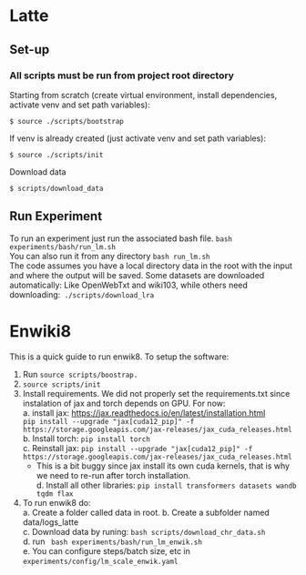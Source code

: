 # Latte

## Set-up

### All scripts must be run from project root directory

Starting from scratch (create virtual environment, install dependencies, activate venv and set path variables):

`$ source ./scripts/bootstrap`

If venv is already created (just activate venv and set path variables):

`$ source ./scripts/init`

Download data

`$ scripts/download_data`

## Run Experiment
To run an experiment just run the associated bash file.
`bash experiments/bash/run_lm.sh`    
You can also run it from any directory
`bash run_lm.sh`     
The code assumes you have a local directory data in the root with the input and where the output will be saved.
Some datasets are downloaded automatically: Like OpenWebTxt and wiki103,
while others need downloading:``` ./scripts/download_lra```

# Enwiki8
This is a quick guide to run enwik8. To setup the software:   
1. Run ``` source scripts/boostrap. ```
2. ``` source scripts/init ```
3. Install requirements. We did not properly set the requirements.txt since instalation of jax and torch depends on GPU. For now:    
a. install jax: https://jax.readthedocs.io/en/latest/installation.html    
``` pip install --upgrade "jax[cuda12_pip]" -f https://storage.googleapis.com/jax-releases/jax_cuda_releases.html ```    
b. Install torch: ```pip install torch```     
c. Reinstall jax: ``` pip install --upgrade "jax[cuda12_pip]" -f https://storage.googleapis.com/jax-releases/jax_cuda_releases.html ```    
    - This is a bit buggy since jax install its own cuda kernels, that is why we need to re-run after torch installation.     
d. Install all other libraries: ```pip install transformers datasets wandb tqdm flax```
4. To run enwik8 do:   
    a. Create a folder called data in root.
    b. Create a subfolder named data/logs_latte    
    c. Download data by runing: ```bash scripts/download_chr_data.sh```    
    d. run ``` bash experiments/bash/run_lm_enwik.sh```    
    e. You can configure steps/batch size, etc in ```experiments/config/lm_scale_enwik.yaml```     

